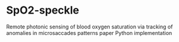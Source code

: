 # SpO2-speckle
Remote photonic sensing of blood oxygen saturation via tracking of anomalies in microsaccades patterns paper Python implementation
